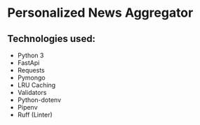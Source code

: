 # Personalized News Aggregator


## Technologies used:

- Python 3
- FastApi
- Requests
- Pymongo
- LRU Caching
- Validators
- Python-dotenv
- Pipenv
- Ruff (Linter)